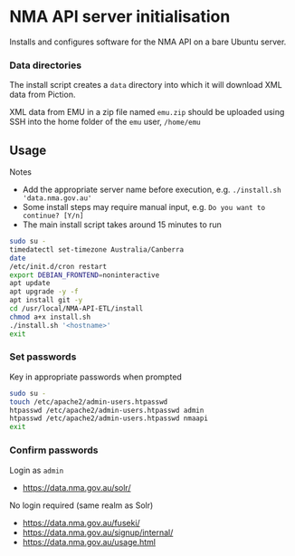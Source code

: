 # NMA API server initialisation

Installs and configures software for the NMA API on a bare Ubuntu server.  

### Data directories

The install script creates a `data` directory into which it will download XML data 
from Piction.

XML data from EMU in a zip file named `emu.zip` should be uploaded using SSH into the home folder
of the `emu` user, `/home/emu`

## Usage

Notes
* Add the appropriate server name before execution, e.g. `./install.sh 'data.nma.gov.au'` 
* Some install steps may require manual input, e.g. `Do you want to continue? [Y/n]`
* The main install script takes around 15 minutes to run

```sh
sudo su -
timedatectl set-timezone Australia/Canberra
date
/etc/init.d/cron restart
export DEBIAN_FRONTEND=noninteractive
apt update
apt upgrade -y -f
apt install git -y
cd /usr/local/NMA-API-ETL/install
chmod a+x install.sh
./install.sh '<hostname>'
exit
```

### Set passwords

Key in appropriate passwords when prompted

```sh
sudo su -
touch /etc/apache2/admin-users.htpasswd
htpasswd /etc/apache2/admin-users.htpasswd admin
htpasswd /etc/apache2/admin-users.htpasswd nmaapi
exit
```

### Confirm passwords

Login as `admin`
* https://data.nma.gov.au/solr/ 

No login required (same realm as Solr)
* https://data.nma.gov.au/fuseki/
* https://data.nma.gov.au/signup/internal/
* https://data.nma.gov.au/usage.html
